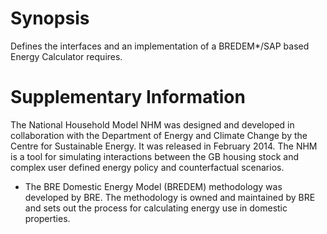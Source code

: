 # Synopsis
Defines the interfaces and an implementation of a BREDEM*/SAP based Energy Calculator requires.

# Supplementary Information
The National Household Model NHM was designed and developed in collaboration with the Department of Energy and Climate Change by the Centre for Sustainable Energy. It was released in February 2014. The NHM is a tool for simulating interactions between the GB housing stock and complex user defined energy policy and counterfactual scenarios. 

* The BRE Domestic Energy Model (BREDEM) methodology was developed by BRE.  The methodology is owned and maintained by BRE and sets out the process for calculating energy use in domestic properties.
